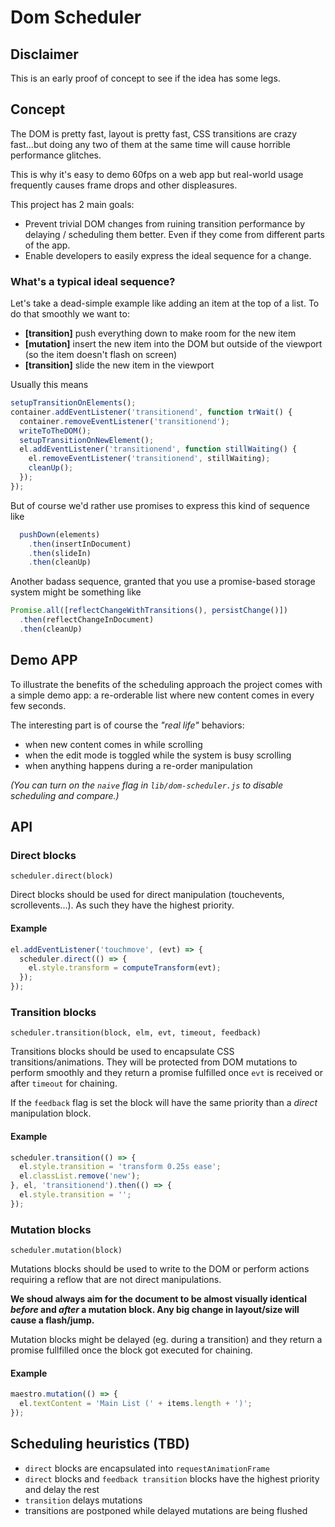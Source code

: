 # Dom Scheduler

## Disclaimer
This is an early proof of concept to see if the idea has some legs.

## Concept
The DOM is pretty fast, layout is pretty fast, CSS transitions are crazy
fast...but doing any two of them at the same time will cause horrible
performance glitches.

This is why it's easy to demo 60fps on a web app but real-world usage
frequently causes frame drops and other displeasures.

This project has 2 main goals:
  - Prevent trivial DOM changes from ruining transition performance by
    delaying / scheduling them better. Even if they come from different
    parts of the app.
  - Enable developers to easily express the ideal sequence for a change.

### What's a typical ideal sequence?
Let's take a dead-simple example like adding an item at the top of a list. To do
that smoothly we want to:
  - **[transition]** push everything down to make room for the new item
  - **[mutation]** insert the new item into the DOM but outside of the
    viewport (so the item doesn't flash on screen)
  - **[transition]** slide the new item in the viewport

Usually this means
```javascript
setupTransitionOnElements();
container.addEventListener('transitionend', function trWait() {
  container.removeEventListener('transitionend');
  writeToTheDOM();
  setupTransitionOnNewElement();
  el.addEventListener('transitionend', function stillWaiting() {
    el.removeEventListener('transitionend', stillWaiting);
    cleanUp();
  });
});
```

But of course we'd rather use promises to express this kind of sequence
like
```javascript
  pushDown(elements)
    .then(insertInDocument)
    .then(slideIn)
    .then(cleanUp)
```

Another badass sequence, granted that you use a promise-based storage
system might be something like
```javascript
Promise.all([reflectChangeWithTransitions(), persistChange()])
  .then(reflectChangeInDocument)
  .then(cleanUp)
```

## Demo APP
To illustrate the benefits of the scheduling approach the project comes
with a simple demo app: a re-orderable list where new content comes in
every few seconds.

The interesting part is of course the _"real life"_ behaviors:
  - when new content comes in while scrolling
  - when the edit mode is toggled while the system is busy scrolling
  - when anything happens during a re-order manipulation

_(You can turn on the `naive` flag in `lib/dom-scheduler.js` to disable
scheduling and compare.)_

## API

### Direct blocks
`scheduler.direct(block)`

Direct blocks should be used for direct manipulation (touchevents,
scrollevents...). As such they have the highest priority.

#### Example
```javascript
el.addEventListener('touchmove', (evt) => {
  scheduler.direct(() => {
    el.style.transform = computeTransform(evt);
  });
});
```

### Transition blocks
`scheduler.transition(block, elm, evt, timeout, feedback)`

Transitions blocks should be used to encapsulate CSS
transitions/animations.
They will be protected from DOM mutations to perform smoothly and they
return a promise fulfilled once `evt` is received or after `timeout` for
chaining.

If the `feedback` flag is set the block will have the same priority than
a _direct_ manipulation block.

#### Example
```javascript
scheduler.transition(() => {
  el.style.transition = 'transform 0.25s ease';
  el.classList.remove('new');
}, el, 'transitionend').then(() => {
  el.style.transition = '';
});
```


### Mutation blocks
`scheduler.mutation(block)`

Mutations blocks should be used to write to the DOM or perform
actions requiring a reflow that are not direct manipulations.

**We shoud always aim for the document to be almost visually identical
_before_ and _after_ a mutation block.
Any big change in layout/size will cause a flash/jump.**

Mutation blocks might be delayed (eg. during a transition) and they
return a promise fullfilled once the block got executed for chaining.

#### Example
```javascript
maestro.mutation(() => {
  el.textContent = 'Main List (' + items.length + ')';
});
```

## Scheduling heuristics (TBD)
  - `direct` blocks are encapsulated into `requestAnimationFrame`
  - `direct` blocks and `feedback transition` blocks have the highest
    priority and delay the rest
  - `transition` delays mutations
  - transitions are postponed while delayed mutations are being flushed
